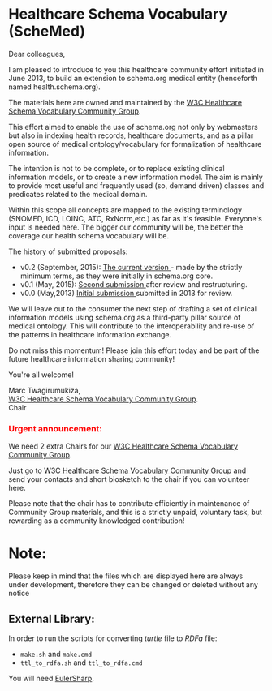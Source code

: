 Healthcare Schema Vocabulary  (ScheMed)
=================================
<p>Dear colleagues,</p>
<p>
I am pleased to introduce to you this healthcare community effort initiated in June 2013, to build an extension to schema.org medical entity (henceforth named health.schema.org). </p>
The materials here are owned and maintained by the <a href="http://www.w3.org/community/schemed"> W3C Healthcare Schema Vocabulary Community Group</a>.
 
<p>This effort aimed to enable the use of schema.org not only by webmasters but also in indexing health records, healthcare documents,  and as a pillar open source of medical ontology/vocabulary for formalization of healthcare information.</p>

The intention is not to be complete, or to replace existing clinical information models, or to create a new information model. The aim is mainly to provide most useful and frequently used (so, demand driven) classes and predicates related to the medical domain.</p>

<p> Within this scope all concepts are mapped to the existing terminology (SNOMED, ICD, LOINC, ATC, RxNorm,etc.) as far as it's feasible. Everyone's input is needed here. 
The bigger our community will be, the better the coverage our health schema vocabulary will be.</p>

<p>
The history of submitted proposals:</br>

+ v0.2 (September, 2015):  <a href="http://health.sdo-schemedex.appspot.com">The current version </a> - made by the strictly minimum terms, as they were initially in schema.org core. </br>
+ v0.1 (May, 2015):  <a href="http://health.sdo-schemedex-0-1.appspot.com/MedicalEntity">Second submission </a> after review and restructuring.</br>
+ v0.0 (May,2013) <a href="http://demoschemed.appspot.com/MedicalEntity">Initial submission </a> submitted in 2013 for review.</br>

</p>

<p>We will leave out to the consumer the next step of drafting a set of clinical information models using schema.org as a third-party pillar source of medical ontology. This will contribute to the interoperability and re-use of the patterns in healthcare information exchange.</p>
<p>Do not miss this momentum! Please join this effort today and be part of the future healthcare information sharing community!</p>
<p>You're all welcome!</p>
<p>Marc Twagirumukiza, </br>
<a href="http://www.w3.org/community/schemed"> W3C Healthcare Schema Vocabulary Community Group</a>.</br>
Chair</br></p>
<span style="color:#FF0000">
<h3>Urgent announcement:</h3>
</span>
<p>We need 2 extra Chairs for our <a href="http://www.w3.org/community/schemed"> W3C Healthcare Schema Vocabulary Community Group</a>.</p>
<p>Just go to <a href="http://www.w3.org/community/schemed"> W3C Healthcare Schema Vocabulary Community Group</a> and send your contacts and short biosketch to the chair if you can volunteer here. </p>
<p>Please note that the chair has to contribute efficiently in maintenance of Community Group materials, and this is a strictly unpaid, voluntary task, but rewarding as a community knowledged contribution!</p>

Note:
=====
Please keep in mind that the files which are displayed here are always under development, therefore they can be changed or deleted without any notice

External Library:
-----------------
In order to run the scripts for converting *turtle* file to *RDFa* file:

+ `make.sh` and `make.cmd`
+ `ttl_to_rdfa.sh` and `ttl_to_rdfa.cmd`

You will need [EulerSharp](http://sourceforge.net/projects/eulersharp/).

